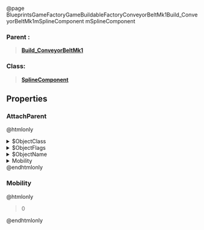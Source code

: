@page BlueprintsGameFactoryGameBuildableFactoryConveyorBeltMk1Build_ConveyorBeltMk1mSplineComponent mSplineComponent
### Parent :
<b><a href="_blueprints_game_factory_game_buildable_factory_conveyor_belt_mk1_build__conveyor_belt_mk1.html"><blockquote>Build_ConveyorBeltMk1</blockquote></a></b>
### Class:
<b><a href="_class_script_spline_component.html"><blockquote>SplineComponent</blockquote></a></b>
## Properties
### AttachParent
@htmlonly
<details>
 <summary>$ObjectClass</summary>
<b><a href="_class_script_scene_component.html"><blockquote>SceneComponent</blockquote></a></b>
</details>
<details>
 <summary>$ObjectFlags</summary>
<blockquote>2883617</blockquote>
</details>
<details>
 <summary>$ObjectName</summary>
<blockquote>RootComponent</blockquote>
</details>
<details>
 <summary>Mobility</summary>
<blockquote>0</blockquote>
</details>
@endhtmlonly

### Mobility
@htmlonly
<blockquote>0</blockquote>
@endhtmlonly

